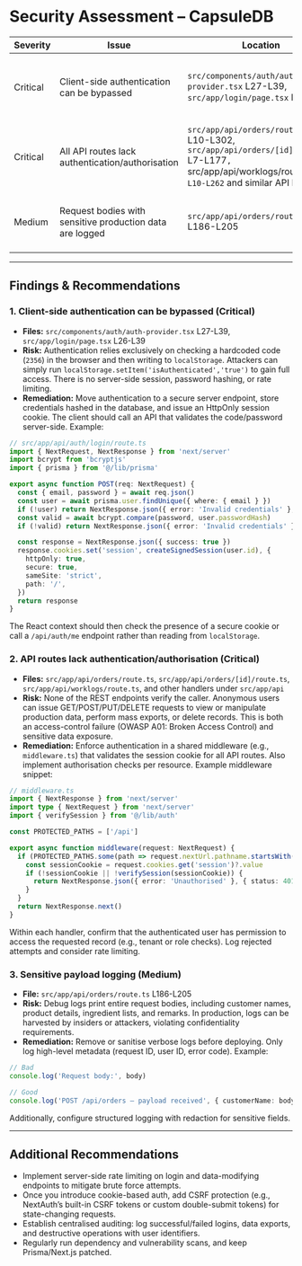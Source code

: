 # Security Assessment – CapsuleDB

| Severity | Issue | Location | Summary |
| --- | --- | --- | --- |
| Critical | Client-side authentication can be bypassed | `src/components/auth/auth-provider.tsx` L27-L39, `src/app/login/page.tsx` L26-L39 | Login state is stored and trusted solely on the client. Any user can set `localStorage.isAuthenticated = 'true'` to unlock the app without knowing the code. |
| Critical | All API routes lack authentication/authorisation | `src/app/api/orders/route.ts` L10-L302, `src/app/api/orders/[id]/route.ts` L7-L177`, `src/app/api/worklogs/route.ts` L10-L262` and similar API handlers | Every REST endpoint can be invoked anonymously, enabling data exfiltration and modification. Attackers can read, modify, or delete any production/worklog records. |
| Medium | Request bodies with sensitive production data are logged | `src/app/api/orders/route.ts` L186-L205 | Debug logging prints entire payloads (customer data, formula details) to server logs. Compromised logs expose sensitive information. |

---

## Findings & Recommendations

### 1. Client-side authentication can be bypassed (Critical)
- **Files:** `src/components/auth/auth-provider.tsx` L27-L39, `src/app/login/page.tsx` L26-L39
- **Risk:** Authentication relies exclusively on checking a hardcoded code (`2356`) in the browser and then writing to `localStorage`. Attackers can simply run `localStorage.setItem('isAuthenticated','true')` to gain full access. There is no server-side session, password hashing, or rate limiting.
- **Remediation:** Move authentication to a secure server endpoint, store credentials hashed in the database, and issue an HttpOnly session cookie. The client should call an API that validates the code/password server-side. Example:

```ts
// src/app/api/auth/login/route.ts
import { NextRequest, NextResponse } from 'next/server'
import bcrypt from 'bcryptjs'
import { prisma } from '@/lib/prisma'

export async function POST(req: NextRequest) {
  const { email, password } = await req.json()
  const user = await prisma.user.findUnique({ where: { email } })
  if (!user) return NextResponse.json({ error: 'Invalid credentials' }, { status: 401 })
  const valid = await bcrypt.compare(password, user.passwordHash)
  if (!valid) return NextResponse.json({ error: 'Invalid credentials' }, { status: 401 })

  const response = NextResponse.json({ success: true })
  response.cookies.set('session', createSignedSession(user.id), {
    httpOnly: true,
    secure: true,
    sameSite: 'strict',
    path: '/',
  })
  return response
}
```

The React context should then check the presence of a secure cookie or call a `/api/auth/me` endpoint rather than reading from `localStorage`.

### 2. API routes lack authentication/authorisation (Critical)
- **Files:** `src/app/api/orders/route.ts`, `src/app/api/orders/[id]/route.ts`, `src/app/api/worklogs/route.ts`, and other handlers under `src/app/api`
- **Risk:** None of the REST endpoints verify the caller. Anonymous users can issue GET/POST/PUT/DELETE requests to view or manipulate production data, perform mass exports, or delete records. This is both an access-control failure (OWASP A01: Broken Access Control) and sensitive data exposure.
- **Remediation:** Enforce authentication in a shared middleware (e.g., `middleware.ts`) that validates the session cookie for all API routes. Also implement authorisation checks per resource. Example middleware snippet:

```ts
// middleware.ts
import { NextResponse } from 'next/server'
import type { NextRequest } from 'next/server'
import { verifySession } from '@/lib/auth'

const PROTECTED_PATHS = ['/api']

export async function middleware(request: NextRequest) {
  if (PROTECTED_PATHS.some(path => request.nextUrl.pathname.startsWith(path))) {
    const sessionCookie = request.cookies.get('session')?.value
    if (!sessionCookie || !verifySession(sessionCookie)) {
      return NextResponse.json({ error: 'Unauthorised' }, { status: 401 })
    }
  }
  return NextResponse.next()
}
```

Within each handler, confirm that the authenticated user has permission to access the requested record (e.g., tenant or role checks). Log rejected attempts and consider rate limiting.

### 3. Sensitive payload logging (Medium)
- **File:** `src/app/api/orders/route.ts` L186-L205
- **Risk:** Debug logs print entire request bodies, including customer names, product details, ingredient lists, and remarks. In production, logs can be harvested by insiders or attackers, violating confidentiality requirements.
- **Remediation:** Remove or sanitise verbose logs before deploying. Only log high-level metadata (request ID, user ID, error code). Example:

```ts
// Bad
console.log('Request body:', body)

// Good
console.log('POST /api/orders – payload received', { customerName: body.customerName })
```

Additionally, configure structured logging with redaction for sensitive fields.

---

## Additional Recommendations
- Implement server-side rate limiting on login and data-modifying endpoints to mitigate brute force attempts.
- Once you introduce cookie-based auth, add CSRF protection (e.g., NextAuth’s built-in CSRF tokens or custom double-submit tokens) for state-changing requests.
- Establish centralised auditing: log successful/failed logins, data exports, and destructive operations with user identifiers.
- Regularly run dependency and vulnerability scans, and keep Prisma/Next.js patched.



